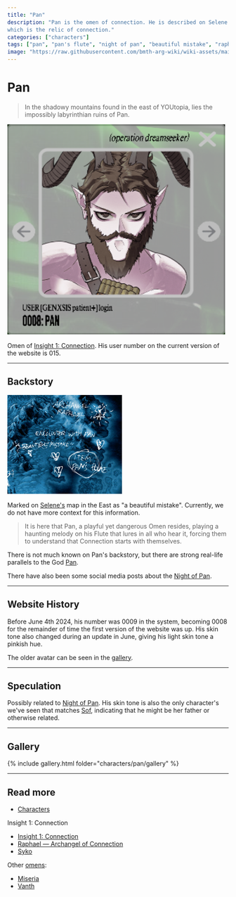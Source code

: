 ```yaml
---
title: "Pan"
description: "Pan is the omen of connection. He is described on Selene's map as a 'beautiful mistake' and carries his flute, 
which is the relic of connection."
categories: ["characters"]
tags: ["pan", "pan's flute", "night of pan", "beautiful mistake", "raphael", "youtopia"]
image: "https://raw.githubusercontent.com/bmth-arg-wiki/wiki-assets/main/characters/pan/pan-300x300.png"
---
```

# Pan

>In the shadowy mountains found in the east of YOUtopia, lies the impossibly labyrinthian ruins of Pan.

![Pan's avatar after turning pink](https://raw.githubusercontent.com/bmth-arg-wiki/wiki-assets/main/characters/pan/8pan.png)

Omen of [Insight 1: Connection](../lore/insight1-connection). His user number on the current version of the website 
is 015.

***

## Backstory

![Pan on Selene's map](https://raw.githubusercontent.com/bmth-arg-wiki/wiki-assets/main/lore/insights/connection/raphael-selenes-map.png)

Marked on [Selene's](selene) map in the East as "a beautiful mistake". Currently, we do not 
have more context for this information.

> It is here that Pan, a playful yet dangerous Omen resides, playing a haunting melody on his Flute that 
> lures in all who hear it, forcing them to understand that Connection sta*r*ts with themselves.

There is not much known on Pan's backstory, but there are strong real-life parallels to the 
God [Pan](https://en.wikipedia.org/wiki/Pan_(god)). 

There have also been some social media posts about the [Night of Pan](../lore/night-of-pan).

***

## Website History

Before June 4th 2024, his number was 0009 in the system, becoming 0008 for the remainder of time the 
first version of the website was up. His skin tone also changed during an update in June, giving his
light skin tone a pinkish hue.

The older avatar can be seen in the [gallery](#gallery).

***

## Speculation

Possibly related to [Night of Pan](../lore/night-of-pan). His skin 
tone is also the only character's we've seen that matches [Sof](sof), indicating 
that he might be her father or otherwise related.

***

## Gallery

{% include gallery.html folder="characters/pan/gallery" %}

***

## Read more

- [Characters](../characters)

Insight 1: Connection

- [Insight 1: Connection](../lore/insight1-connection)
- [Raphael — Archangel of Connection](raphael)
- [Syko](syko)

Other [omens](../characters#omens):

- [Miseria](miseria)
- [Vanth](vanth)
